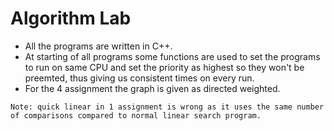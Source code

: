 # Algorithm Lab

* All the programs are written in C++.
* At starting of all programs some functions are used to set the programs to run on same CPU and set the priority as highest so they won't be preemted, thus giving us consistent times on every run.
* For the 4 assignment the graph is given as directed weighted.

```
Note: quick linear in 1 assignment is wrong as it uses the same number of comparisons compared to normal linear search program.
```
